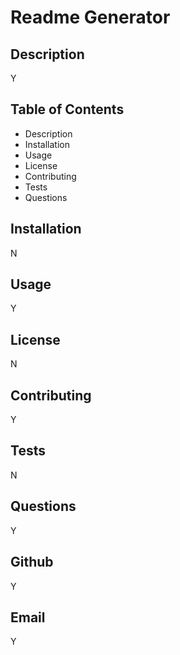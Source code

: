 # Readme Generator
  

## Description
Y

## Table of Contents
- Description 
- Installation
- Usage
- License 
- Contributing 
- Tests
- Questions
            
## Installation
N

## Usage
Y

## License
N

## Contributing
Y

## Tests
N

## Questions
Y

## Github
Y

## Email
Y
